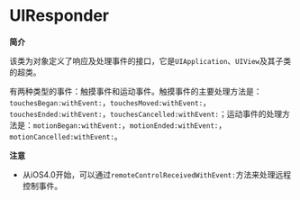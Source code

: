 # UIResponder

**简介**

该类为对象定义了响应及处理事件的接口，它是`UIApplication`、`UIView`及其子类的超类。

有两种类型的事件：触摸事件和运动事件。触摸事件的主要处理方法是：`touchesBegan:withEvent:`，`touchesMoved:withEvent:`，`touchesEnded:withEvent:`，`touchesCancelled:withEvent:`；运动事件的处理方法是：`motionBegan:withEvent:`，`motionEnded:withEvent:`，`motionCancelled:withEvent:`。



**注意**

* 从iOS4.0开始，可以通过`remoteControlReceivedWithEvent:`方法来处理远程控制事件。